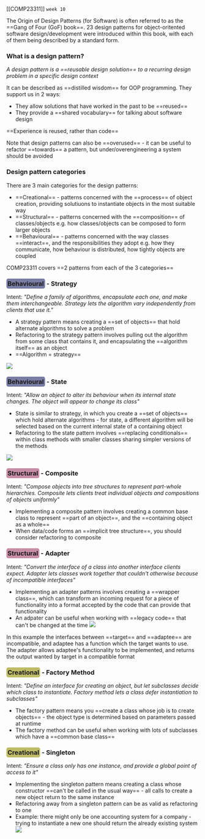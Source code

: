 [[COMP23311]] `week 10`

The Origin of Design Patterns (for Software) is often referred to as the ==Gang of Four (GoF) book==. 23 design patterns for object-oritented software design/development were introduced within this book, with each of them being described by a standard form.

### What is a design pattern?

*A design pattern is a ==reusable design solution== to a recurring design problem in a specific design context*

It can be described as ==distilled wisdom== for OOP programming. They support us in 2 ways:
- They allow solutions that have worked in the past to be ==reused==
- They provide a ==shared vocabulary== for talking about software design

==Experience is reused, rather than code==

Note that design patterns can also be ==overused== - it can be useful to refactor ==towards== a pattern, but under/overengineering a system should be avoided

### Design pattern categories

There are 3 main categories for the design patterns:
- ==Creational== - patterns concerned with the ==process== of object creation, providing solutiuons to instantiate objects in the most suitable way
- ==Structural== - patterns concerned with the ==composition== of classes/objects e.g. how classes/objects can be composed to form larger objects
- ==Behavioural== - patterns concerned with the way classes ==interact==, and the responsibilities they adopt e.g. how they communicate, how behaviour is distributed, how tightly objects are coupled

COMP23311 covers ==2 patterns from each of the 3 categories==


### <span style="background-color:#797ca3;padding:3px;border-radius:5px;">Behavioural</span> - Strategy

Intent: *"Define a family of algorithms, encapsulate each one, and make them interchangeable. Strategy lets the algorithm vary independently from clients that use it."*

- A strategy pattern means creating a ==set of objects== that hold alternate algorithms to solve a problem
- Refactoring to the strategy pattern involves pulling out the algorithm from some class that contains it, and encapsulating the ==algorithm itself== as an object
- ==Algorithm = strategy==

![](https://i.imgur.com/nkJbM9I.png)


### <span style="background-color:#797ca3;padding:3px;border-radius:5px;">Behavioural</span> - State

Intent: *"Allow an object to alter its behaviour when its internal state changes. The object will appear to change its class"*

- State is similar to strategy, in which you create a ==set of objects== which hold alternate algorithms - for state, a different algorithm will be selected based on the current internal state of a containing object
- Refactoring to the state pattern involves ==replacing conditionals== within class methods with smaller classes sharing simpler versions of the methods

![](https://i.imgur.com/HoR0gBu.png)


### <span style="background-color:#c78da5;padding:3px;border-radius:5px;">Structural</span> - Composite

Intent: *"Compose objects into tree structures to represent part-whole hierarchies. Composite lets clients treat individual objects and compositions of objects uniformly"*

- Implementing a composite pattern involves creating a common base class to represent ==part of an object==, and the ==containing object as a whole==
- When data/code forms an ==implicit tree structure==, you should consider refactoring to composite

### <span style="background-color:#c78da5;padding:3px;border-radius:5px;">Structural</span> - Adapter

Intent: *"Convert the interface of a class into another interface clients expect. Adapter lets classes work together that couldn't otherwise because of incompatible interfaces"*

- Implementing an adapter patterns involves creating a ==wrapper class==, which can transform an incoming request for a piece of functionality into a format accepted by the code that can provide that functionality
- An adpater can be useful when working with ==legacy code== that can't be changed at the time 
![](https://i.imgur.com/3SRwc7z.png)

In this example the interfaces between ==target== and ==adaptee== are incompatible, and adaptee has a function which the target wants to use. The adapter allows adaptee's functionality to be implemented, and returns the output wanted by target in a compatible format

### <span style="background-color:#bfbc67;padding:3px;border-radius:5px;">Creational</span> - Factory Method

Intent: *"Define an interface for creating an object, but let subclasses decide which class to instantiate. Factory method lets a class defer instantiation to subclasses"*

- The factory pattern means you ==create a class whose job is to create objects== - the object type is determined based on parameters passed at runtime
- The factory method can be useful when working with lots of subclasses which have a ==common base class==

### <span style="background-color:#bfbc67;padding:3px;border-radius:5px;">Creational</span> - Singleton

Intent: *"Ensure a class only has one instance, and provide a global point of access to it"*

- Implementing the singleton pattern means creating a class whose constructor ==can't be called in the usual way== - all calls to create a new object return to the same instance
- Refactoring away from a singleton pattern can be as valid as refactoring to one
- Example: there might only be one accounting system for a company - trying to instantiate a new one should return the already existing system
![](https://i.imgur.com/4cGPJ02.png)

